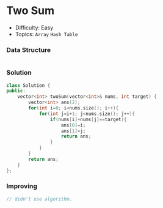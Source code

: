 # Two Sum
- Difficulty: Easy
- Topics: `Array` `Hash Table`

### Data Structure
``` cpp
```

### Solution
``` cpp
class Solution {
public:
    vector<int> twoSum(vector<int>& nums, int target) {
        vector<int> ans(2);
        for(int i=0; i<nums.size(); i++){
            for(int j=i+1; j<nums.size(); j++){
                if(nums[i]+nums[j]==target){
                    ans[0]=i;
                    ans[1]=j;
                    return ans;
                }
            }
        }
        return ans;
    }
};
```

### Improving
``` cpp
// didn't use algorithm.
```